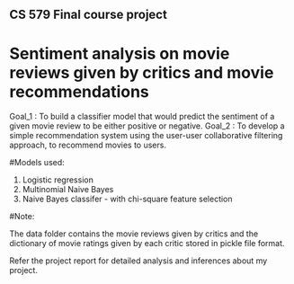 ## CS 579 Final course project

# Sentiment analysis on movie reviews given by critics and movie recommendations

Goal_1 : To build a classifier model that would predict the sentiment of a given movie review to be either positive or negative. 
Goal_2 : To develop a simple recommendation system using the user-user collaborative filtering approach, to recommend movies to users. 

#Models used:

1. Logistic regression
2. Multinomial Naive Bayes 
3. Naive Bayes classifer -  with chi-square feature selection

#Note: 

The data folder contains the movie reviews given by critics and the dictionary of movie ratings given by each critic stored in pickle file format. 

Refer the project report for detailed analysis and inferences about my project. 
